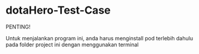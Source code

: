 # dotaHero-Test-Case

PENTING!

Untuk menjalankan program ini, anda harus menginstall pod terlebih dahulu pada folder project ini dengan menggunakan terminal
